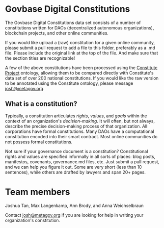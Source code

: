 # Govbase Digital Constitutions

The Govbase Digital Constitutions data set consists of a number of constitutions written for DAOs (decentralized autonomous organizations), blockchain projects, and other online communities.

If you would like upload a (raw) constitution for a given online community, please submit a pull request to add a file to this folder, preferably as a .md file. Please include the original link at the top of the file. And make sure that the section titles are recognizable!

A few of the above constitutions have been processed using the [Constitute Project](https://www.constituteproject.org) ontology, allowing them to be compared directly with Constitute's data set of over 200 national constitutions. If you would like the raw version to be annotated using the Constitute ontology, please message josh@metagov.org.

## What is a constitution?

Typically, a constitution articulates *rights*, *values*, and *goals* within the context of an organization's *decision-making*. It will often, but not always, describe the precise decision-making process of that organization. All corporations have formal constitutions. Many DAOs have a computational constitution encoded into their smart contract. Most online communities do not possess formal constitutions. 

Not sure if your governance document is a constitution? Constitutional rights and values are specified informally in all sorts of places: blog posts, manifestos, covenants, governance.md files, etc. Just submit a pull request, and we can help you figure it out. Some are very short (less than 10 sentences), while others are drafted by lawyers and span 20+ pages.

# Team members
Joshua Tan, Max Langenkamp, Ann Brody, and Anna Weichselbraun

Contact josh@metagov.org if you are looking for help in writing your organization's constitution.
